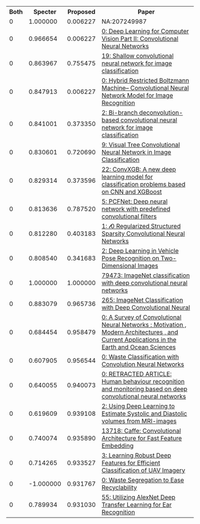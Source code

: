 <html><table><tr>
<th>Both</th>
<th>Specter</th>
<th>Proposed</th>
<th>Paper</th>
</tr>
<tr>
<td>0</td>
<td>1.000000</td>
<td>0.006227</td>
<td>NA:207249987</td>
</tr>
<tr>
<td>0</td>
<td>0.966654</td>
<td>0.006227</td>
<td><a href="https://www.semanticscholar.org/paper/bd3e89ec8928513372585a21d3c372614933a6a6">0: Deep Learning for Computer Vision Part II: Convolutional Neural Networks</a></td>
</tr>
<tr>
<td>0</td>
<td>0.863967</td>
<td>0.755475</td>
<td><a href="https://www.semanticscholar.org/paper/480645e5af3d3069eb4a08d4e66072d224d69b7e">19: Shallow convolutional neural network for image classification</a></td>
</tr>
<tr>
<td>0</td>
<td>0.847913</td>
<td>0.006227</td>
<td><a href="https://www.semanticscholar.org/paper/624ede1ca124380679ebf199dc7fa6ac4c2e0939">0: Hybrid Restricted Boltzmann Machine– Convolutional Neural Network Model for Image Recognition</a></td>
</tr>
<tr>
<td>0</td>
<td>0.841001</td>
<td>0.373350</td>
<td><a href="https://www.semanticscholar.org/paper/f274511432c400f751e51a264363783aba055259">2: Bi-branch deconvolution-based convolutional neural network for image classification</a></td>
</tr>
<tr>
<td>0</td>
<td>0.830601</td>
<td>0.720690</td>
<td><a href="https://www.semanticscholar.org/paper/5eabed62784c77b8d14776447cf7756849c322fb">9: Visual Tree Convolutional Neural Network in Image Classification</a></td>
</tr>
<tr>
<td>0</td>
<td>0.829314</td>
<td>0.373596</td>
<td><a href="https://www.semanticscholar.org/paper/1a7f484beaa07bf6decf45faaf59cf833dff5017">22: ConvXGB: A new deep learning model for classification problems based on CNN and XGBoost</a></td>
</tr>
<tr>
<td>0</td>
<td>0.813636</td>
<td>0.787520</td>
<td><a href="https://www.semanticscholar.org/paper/9b425d5107a2d3406ce486ff6b935e7e22353c83">5: PCFNet: Deep neural network with predefined convolutional filters</a></td>
</tr>
<tr>
<td>0</td>
<td>0.812280</td>
<td>0.403183</td>
<td><a href="https://www.semanticscholar.org/paper/00bfba768981126f7ae6642ed746489316e8e22a">1: 𝓁0 Regularized Structured Sparsity Convolutional Neural Networks</a></td>
</tr>
<tr>
<td>0</td>
<td>0.808540</td>
<td>0.341683</td>
<td><a href="https://www.semanticscholar.org/paper/28d0454634499eb9d18c1c57354b0b5a945fc2b1">2: Deep Learning in Vehicle Pose Recognition on Two-Dimensional Images</a></td>
</tr>
<tr>
<td>0</td>
<td>1.000000</td>
<td>1.000000</td>
<td><a href="https://www.semanticscholar.org/paper/abd1c342495432171beb7ca8fd9551ef13cbd0ff">79473: ImageNet classification with deep convolutional neural networks</a></td>
</tr>
<tr>
<td>0</td>
<td>0.883079</td>
<td>0.965736</td>
<td><a href="https://www.semanticscholar.org/paper/9952d4d5717afd4a27157ed8b98b0ee3dcb70d6c">265: ImageNet Classification with Deep Convolutional Neural</a></td>
</tr>
<tr>
<td>0</td>
<td>0.684454</td>
<td>0.958479</td>
<td><a href="https://www.semanticscholar.org/paper/5ff7e901f758bd9b50e55b645d2c7e68bd79f674">0: A Survey of Convolutional Neural Networks : Motivation , Modern Architectures , and Current Applications in the Earth and Ocean Sciences</a></td>
</tr>
<tr>
<td>0</td>
<td>0.607905</td>
<td>0.956544</td>
<td><a href="https://www.semanticscholar.org/paper/e4b74c00b8af9ed5379c3350b05728208e92afbc">0: Waste Classification with Convolution Neural Networks</a></td>
</tr>
<tr>
<td>0</td>
<td>0.640055</td>
<td>0.940073</td>
<td><a href="https://www.semanticscholar.org/paper/b77b2b181d9b6b7150217ad80d97b1863b89c39b">0: RETRACTED ARTICLE: Human behaviour recognition and monitoring based on deep convolutional neural networks</a></td>
</tr>
<tr>
<td>0</td>
<td>0.619609</td>
<td>0.939108</td>
<td><a href="https://www.semanticscholar.org/paper/fb8daa1df595aee531ebe0e67d245c187a8d6a88">2: Using Deep Learning to Estimate Systolic and Diastolic volumes from MRI-images</a></td>
</tr>
<tr>
<td>0</td>
<td>0.740074</td>
<td>0.935890</td>
<td><a href="https://www.semanticscholar.org/paper/6bdb186ec4726e00a8051119636d4df3b94043b5">13718: Caffe: Convolutional Architecture for Fast Feature Embedding</a></td>
</tr>
<tr>
<td>0</td>
<td>0.714265</td>
<td>0.933527</td>
<td><a href="https://www.semanticscholar.org/paper/d04f769a81e80c8e530f8be703d792e23663735c">3: Learning Robust Deep Features for Efficient Classification of UAV Imagery</a></td>
</tr>
<tr>
<td>0</td>
<td>-1.000000</td>
<td>0.931767</td>
<td><a href="https://www.semanticscholar.org/paper/e831a892aa8b1c387061a0c2f4d2f11daa5b3762">0: Waste Segregation to Ease Recyclability</a></td>
</tr>
<tr>
<td>0</td>
<td>0.789934</td>
<td>0.931030</td>
<td><a href="https://www.semanticscholar.org/paper/45a4030b30bb8fe18611476acfe2f1c8b4eff322">55: Utilizing AlexNet Deep Transfer Learning for Ear Recognition</a></td>
</tr>
</table></html>
